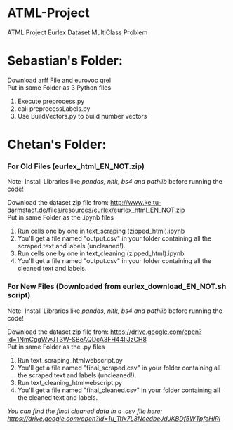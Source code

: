 # ATML-Project
ATML Project Eurlex Dataset MultiClass Problem


# Sebastian's Folder:
  Download arff File and eurovoc qrel\
  Put in same Folder as 3 Python files
  1. Execute preprocess.py
  2. call preprocessLabels.py
  3. Use BuildVectors.py to build number vectors

# Chetan's Folder:
  
  ### For Old Files (eurlex_html_EN_NOT.zip)
  
  Note: Install Libraries like *pandas, nltk, bs4 and pathlib* before running the code! 
  
  Download the dataset zip file from: http://www.ke.tu-darmstadt.de/files/resources/eurlex/eurlex_html_EN_NOT.zip \
  Put in same Folder as the .ipynb files
  1. Run cells one by one in text_scraping (zipped_html).ipynb
  2. You'll get a file named "output.csv" in your folder containing all the scraped text and labels (uncleaned!).
  2. Run cells one by one in text_cleaning (zipped_html).ipynb
  3. You'll get a file named "output.csv" in your folder containing all the cleaned text and labels.

  ### For New Files (Downloaded from eurlex_download_EN_NOT.sh script)
  
  Note: Install Libraries like *pandas, nltk, bs4 and pathlib* before running the code! 
  
  Download the dataset zip file from: https://drive.google.com/open?id=1NmCggWwJT3W-SBeAQDcA3FH44IiJzCH8 \
  Put in same Folder as the .py files
  1. Run text_scraping_htmlwebscript.py
  2. You'll get a file named "final_scraped.csv" in your folder containing all the scraped text and labels (uncleaned!).
  2. Run text_cleaning_htmlwebscript.py
  3. You'll get a file named "final_cleaned.csv" in your folder containing all the cleaned text and labels.
  
  *You can find the final cleaned data in a .csv file here: https://drive.google.com/open?id=1u_TtIx7L3NeedbeJdJKBDf5WTpfeHIRi*
